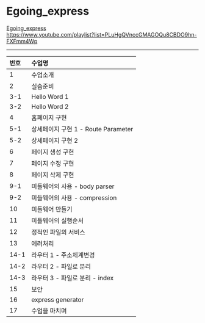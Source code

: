 # Egoing_express

[Egoing_express](https://www.opentutorials.org/course/3370)
<br>
https://www.youtube.com/playlist?list=PLuHgQVnccGMAGOQu8CBDO9hn-FXFmm4Wp

---

| 번호 | 수업명                              |
| :--- | :---------------------------------- |
| 1    | 수업소개                            |
| 2    | 실습준비                            |
| 3-1  | Hello Word 1                        |
| 3-2  | Hello Word 2                        |
| 4    | 홈페이지 구현                       |
| 5-1  | 상세페이지 구현 1 - Route Parameter |
| 5-2  | 상세페이지 구현 2                   |
| 6    | 페이지 생성 구현                    |
| 7    | 페이지 수정 구현                    |
| 8    | 페이지 삭제 구현                    |
| 9-1  | 미들웨어의 사용 - body parser       |
| 9-2  | 미들웨어의 사용 - compression       |
| 10   | 미들웨어 만들기                     |
| 11   | 미들웨어의 실행순서                 |
| 12   | 정적인 파일의 서비스                |
| 13   | 에러처리                            |
| 14-1 | 라우터 1 - 주소체계변경             |
| 14-2 | 라우터 2 - 파일로 분리              |
| 14-3 | 라우터 3 - 파일로 분리 - index      |
| 15   | 보안                                |
| 16   | express generator                   |
| 17   | 수업을 마치며                       |
